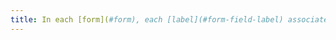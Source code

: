 ```yaml
---
title: In each [form](#form), each [label](#form-field-label) associated with a [form field](#form-input-field) having the same function and repeated several times in the same page or in a [set of pages](#set-of-pages) is it [consistent](#consistent-labels)?
---
```

